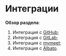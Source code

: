 # Интеграции

**Обзор раздела**:

1. Интеграция с [GitHub](integraciya-s-github.md);
2. Интеграция с [GitLab](integraciya-s-gitlab.md);
3. Интеграция с [mymeet](integraciya-s-mymeet.ai.md);
4. Интеграция с [Albato](integraciya-s-albato.md).
